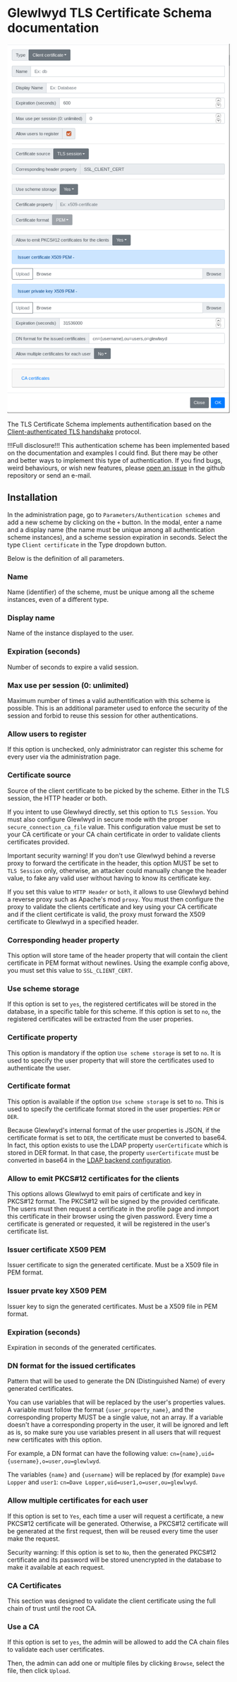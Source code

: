 # Glewlwyd TLS Certificate Schema documentation

![scheme-certificate](screenshots/scheme-certificate.png)

The TLS Certificate Schema implements authentification based on the [Client-authenticated TLS handshake](https://en.wikipedia.org/wiki/Transport_Layer_Security#Client-authenticated_TLS_handshake) protocol.

!!!Full disclosure!!!
This authentication scheme has been implemented based on the documentation and examples I could find. But there may be other and better ways to implement this type of authentication.
If you find bugs, weird behaviours, or wish new features, please [open an issue](https://github.com/babelouest/glewlwyd/issues) in the github repository or send an e-mail.

## Installation

In the administration page, go to `Parameters/Authentication schemes` and add a new scheme by clicking on the `+` button. In the modal, enter a name and a display name (the name must be unique among all authentication scheme instances), and a scheme session expiration in seconds.
Select the type `Client certificate` in the Type dropdown button.

Below is the definition of all parameters.

### Name

Name (identifier) of the scheme, must be unique among all the scheme instances, even of a different type.

### Display name

Name of the instance displayed to the user.

### Expiration (seconds)

Number of seconds to expire a valid session.

### Max use per session (0: unlimited)

Maximum number of times a valid authentification with this scheme is possible. This is an additional parameter used to enforce the security of the session and forbid to reuse this session for other authentications.

### Allow users to register

If this option is unchecked, only administrator can register this scheme for every user via the administration page.

### Certificate source

Source of the client certificate to be picked by the scheme. Either in the TLS session, the HTTP header or both.

If you intent to use Glewlwyd directly, set this option to `TLS Session`. You must also configure Glewlwyd in secure mode with the proper `secure_connection_ca_file` value. This configuration value must be set to your CA certificate or your CA chain certificate in order to validate clients certificates provided.

Important security warning!
If you don't use Glewlwyd behind a reverse proxy to forward the certificate in the header, this option MUST be set to `TLS Session` only, otherwise, an attacker could manually change the header value, to fake any valid user without having to know its certificate key.

If you set this value to `HTTP Header` or `both`, it allows to use Glewlwyd behind a reverse proxy such as Apache's mod `proxy`. You must then configure the proxy to validate the clients certificate and key using your CA certificate and if the client certificate is valid, the proxy must forward the X509 certificate to Glewlwyd in a specified header.

### Corresponding header property

This option will store tame of the header property that will contain the client certificate in PEM format without newlines.
Using the example config above, you must set this value to `SSL_CLIENT_CERT`.

### Use scheme storage

If this option is set to `yes`, the registered certificates will be stored in the database, in a specific table for this scheme. If this option is set to `no`, the registered certificates will be extracted from the user properies.

### Certificate property

This option is mandatory if the option `Use scheme storage` is set to `no`. It is used to specify the user property that will store the certificates used to authenticate the user.

### Certificate format

This option is available if the option `Use scheme storage` is set to `no`. This is used to specify the certificate format stored in the user properties: `PEM` or `DER`.

Because Glewlwyd's internal format of the user properties is JSON, if the certificate format is set to `DER`, the certificate must be converted to base64. In fact, this option exists to use the LDAP property `userCertificate` which is stored in DER format. In that case, the property `userCertificate` must be converted in base64 in the [LDAP backend configuration](USER_LDAP.md#convert).

### Allow to emit PKCS#12 certificates for the clients

This options allows Glewlwyd to emit pairs of certificate and key in PKCS#12 format. The PKCS#12 will be signed by the provided certificate. The users must then request a certificate in the profile page and inmport this certificate in their browser using the given password. Every time a certificate is generated or requested, it will be registered in the user's certificate list.

### Issuer certificate X509 PEM

Issuer certificate to sign the generated certificate. Must be a X509 file in PEM format.

### Issuer prvate key X509 PEM

Issuer key to sign the generated certificates. Must be a X509 file in PEM format.

### Expiration (seconds)

Expiration in seconds of the generated certificates.

### DN format for the issued certificates

Pattern that will be used to generate the DN (Distinguished Name) of every generated certificates.

You can use variables that will be replaced by the user's properties values. A variable must follow the format `{user_property_name}`, and the corresponding property MUST be a single value, not an array.
If a variable doesn't have a corresponding property in the user, it will be ignored and left as is, so make sure you use variables present in all users that will request new certificates with this option.

For example, a DN format can have the following value: `cn={name},uid={username},o=user,ou=glewlwyd`.

The variables `{name}` and `{username}` will be replaced by (for example) `Dave Lopper` and `user1`: `cn=Dave Lopper,uid=user1,o=user,ou=glewlwyd`.

### Allow multiple certificates for each user

If this option is set to `Yes`, each time a user will request a certificate, a new PKCS#12 certificate will be generated. Otherwise, a PKCS#12 certificate will be generated at the first request, then will be reused every time the user make the request.

Security warning: If this option is set to `No`, then the generated PKCS#12 certificate and its password will be stored unencrypted in the database to make it available at each request.

### CA Certificates

This section was designed to validate the client certificate using the full chain of trust until the root CA.

### Use a CA

If this option is set to `yes`, the admin will be allowed to add the CA chain files to validate each user certificates.

Then, the admin can add one or multiple files by clicking `Browse`, select the file, then click `Upload`.
